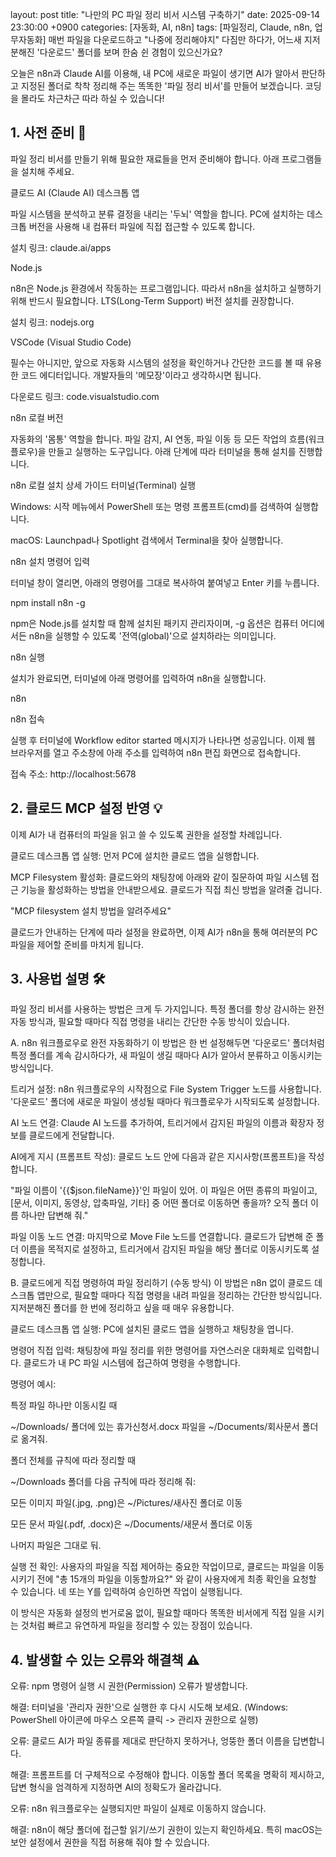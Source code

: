 layout: post title: "나만의 PC 파일 정리 비서 시스템 구축하기" date: 2025-09-14 23:30:00 +0900 categories: [자동화, AI, n8n] tags: [파일정리, Claude, n8n, 업무자동화]
매번 파일을 다운로드하고 "나중에 정리해야지" 다짐만 하다가, 어느새 지저분해진 '다운로드' 폴더를 보며 한숨 쉰 경험이 있으신가요?

오늘은 n8n과 Claude AI를 이용해, 내 PC에 새로운 파일이 생기면 AI가 알아서 판단하고 지정된 폴더로 착착 정리해 주는 똑똑한 '파일 정리 비서'를 만들어 보겠습니다. 코딩을 몰라도 차근차근 따라 하실 수 있습니다!

## 1. 사전 준비 🚀
파일 정리 비서를 만들기 위해 필요한 재료들을 먼저 준비해야 합니다. 아래 프로그램들을 설치해 주세요.

클로드 AI (Claude AI) 데스크톱 앱

파일 시스템을 분석하고 분류 결정을 내리는 '두뇌' 역할을 합니다. PC에 설치하는 데스크톱 버전을 사용해 내 컴퓨터 파일에 직접 접근할 수 있도록 합니다.

설치 링크: claude.ai/apps

Node.js

n8n은 Node.js 환경에서 작동하는 프로그램입니다. 따라서 n8n을 설치하고 실행하기 위해 반드시 필요합니다. LTS(Long-Term Support) 버전 설치를 권장합니다.

설치 링크: nodejs.org

VSCode (Visual Studio Code)

필수는 아니지만, 앞으로 자동화 시스템의 설정을 확인하거나 간단한 코드를 볼 때 유용한 코드 에디터입니다. 개발자들의 '메모장'이라고 생각하시면 됩니다.

다운로드 링크: code.visualstudio.com

n8n 로컬 버전

자동화의 '몸통' 역할을 합니다. 파일 감지, AI 연동, 파일 이동 등 모든 작업의 흐름(워크플로우)을 만들고 실행하는 도구입니다. 아래 단계에 따라 터미널을 통해 설치를 진행합니다.

n8n 로컬 설치 상세 가이드
터미널(Terminal) 실행

Windows: 시작 메뉴에서 PowerShell 또는 명령 프롬프트(cmd)를 검색하여 실행합니다.

macOS: Launchpad나 Spotlight 검색에서 Terminal을 찾아 실행합니다.

n8n 설치 명령어 입력

터미널 창이 열리면, 아래의 명령어를 그대로 복사하여 붙여넣고 Enter 키를 누릅니다.

npm install n8n -g

npm은 Node.js를 설치할 때 함께 설치된 패키지 관리자이며, -g 옵션은 컴퓨터 어디에서든 n8n을 실행할 수 있도록 '전역(global)'으로 설치하라는 의미입니다.

n8n 실행

설치가 완료되면, 터미널에 아래 명령어를 입력하여 n8n을 실행합니다.

n8n

n8n 접속

실행 후 터미널에 Workflow editor started 메시지가 나타나면 성공입니다. 이제 웹 브라우저를 열고 주소창에 아래 주소를 입력하여 n8n 편집 화면으로 접속합니다.

접속 주소: http://localhost:5678

## 2. 클로드 MCP 설정 반영 💡
이제 AI가 내 컴퓨터의 파일을 읽고 쓸 수 있도록 권한을 설정할 차례입니다.

클로드 데스크톱 앱 실행: 먼저 PC에 설치한 클로드 앱을 실행합니다.

MCP Filesystem 활성화: 클로드와의 채팅창에 아래와 같이 질문하여 파일 시스템 접근 기능을 활성화하는 방법을 안내받으세요. 클로드가 직접 최신 방법을 알려줄 겁니다.

"MCP filesystem 설치 방법을 알려주세요"

클로드가 안내하는 단계에 따라 설정을 완료하면, 이제 AI가 n8n을 통해 여러분의 PC 파일을 제어할 준비를 마치게 됩니다.

## 3. 사용법 설명 🛠️
파일 정리 비서를 사용하는 방법은 크게 두 가지입니다. 특정 폴더를 항상 감시하는 완전 자동 방식과, 필요할 때마다 직접 명령을 내리는 간단한 수동 방식이 있습니다.

A. n8n 워크플로우로 완전 자동화하기
이 방법은 한 번 설정해두면 '다운로드' 폴더처럼 특정 폴더를 계속 감시하다가, 새 파일이 생길 때마다 AI가 알아서 분류하고 이동시키는 방식입니다.

트리거 설정: n8n 워크플로우의 시작점으로 File System Trigger 노드를 사용합니다. '다운로드' 폴더에 새로운 파일이 생성될 때마다 워크플로우가 시작되도록 설정합니다.

AI 노드 연결: Claude AI 노드를 추가하여, 트리거에서 감지된 파일의 이름과 확장자 정보를 클로드에게 전달합니다.

AI에게 지시 (프롬프트 작성): 클로드 노드 안에 다음과 같은 지시사항(프롬프트)을 작성합니다.

"파일 이름이 '{{$json.fileName}}'인 파일이 있어. 이 파일은 어떤 종류의 파일이고, [문서, 이미지, 동영상, 압축파일, 기타] 중 어떤 폴더로 이동하면 좋을까? 오직 폴더 이름 하나만 답변해 줘."

파일 이동 노드 연결: 마지막으로 Move File 노드를 연결합니다. 클로드가 답변해 준 폴더 이름을 목적지로 설정하고, 트리거에서 감지된 파일을 해당 폴더로 이동시키도록 설정합니다.

B. 클로드에게 직접 명령하여 파일 정리하기 (수동 방식)
이 방법은 n8n 없이 클로드 데스크톱 앱만으로, 필요할 때마다 직접 명령을 내려 파일을 정리하는 간단한 방식입니다. 지저분해진 폴더를 한 번에 정리하고 싶을 때 매우 유용합니다.

클로드 데스크톱 앱 실행: PC에 설치된 클로드 앱을 실행하고 채팅창을 엽니다.

명령어 직접 입력: 채팅창에 파일 정리를 위한 명령어를 자연스러운 대화체로 입력합니다. 클로드가 내 PC 파일 시스템에 접근하여 명령을 수행합니다.

명령어 예시:

특정 파일 하나만 이동시킬 때

~/Downloads/ 폴더에 있는 휴가신청서.docx 파일을 ~/Documents/회사문서 폴더로 옮겨줘.

폴더 전체를 규칙에 따라 정리할 때

~/Downloads 폴더를 다음 규칙에 따라 정리해 줘:

모든 이미지 파일(.jpg, .png)은 ~/Pictures/새사진 폴더로 이동

모든 문서 파일(.pdf, .docx)은 ~/Documents/새문서 폴더로 이동

나머지 파일은 그대로 둬.

실행 전 확인: 사용자의 파일을 직접 제어하는 중요한 작업이므로, 클로드는 파일을 이동시키기 전에 "총 15개의 파일을 이동할까요?" 와 같이 사용자에게 최종 확인을 요청할 수 있습니다. 네 또는 Y를 입력하여 승인하면 작업이 실행됩니다.

이 방식은 자동화 설정의 번거로움 없이, 필요할 때마다 똑똑한 비서에게 직접 일을 시키는 것처럼 빠르고 유연하게 파일을 정리할 수 있는 장점이 있습니다.

## 4. 발생할 수 있는 오류와 해결책 ⚠️
오류: npm 명령어 실행 시 권한(Permission) 오류가 발생합니다.

해결: 터미널을 '관리자 권한'으로 실행한 후 다시 시도해 보세요. (Windows: PowerShell 아이콘에 마우스 오른쪽 클릭 -> 관리자 권한으로 실행)

오류: 클로드 AI가 파일 종류를 제대로 판단하지 못하거나, 엉뚱한 폴더 이름을 답변합니다.

해결: 프롬프트를 더 구체적으로 수정해야 합니다. 이동할 폴더 목록을 명확히 제시하고, 답변 형식을 엄격하게 지정하면 AI의 정확도가 올라갑니다.

오류: n8n 워크플로우는 실행되지만 파일이 실제로 이동하지 않습니다.

해결: n8n이 해당 폴더에 접근할 읽기/쓰기 권한이 있는지 확인하세요. 특히 macOS는 보안 설정에서 권한을 직접 허용해 줘야 할 수 있습니다.